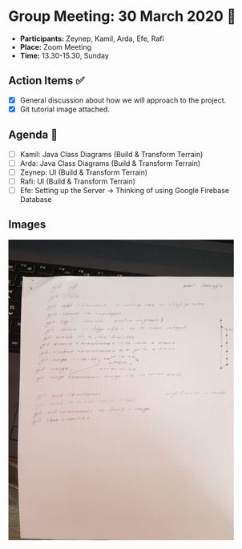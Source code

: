 # **Group Meeting: 30 March 2020** :calendar:

- **Participants:** Zeynep, Kamil, Arda, Efe, Rafi
- **Place:** Zoom Meeting
- **Time:** 13.30-15.30, Sunday

## **Action Items** :white_check_mark:

- [X] General discussion about how we will approach to the project. 
- [X] Git tutorial image attached.  

## **Agenda** :bookmark:

- [ ] Kamil: Java Class Diagrams (Build & Transform Terrain) 
- [ ] Arda: Java Class Diagrams (Build & Transform Terrain) 
- [ ] Zeynep: UI  (Build & Transform Terrain) 
- [ ] Rafi: UI  (Build & Transform Terrain) 
- [ ] Efe: Setting up the Server -> Thinking of using Google Firebase Database

## **Images**

<img src="Images/git_tutorial.JPG" width="450" height="600">
